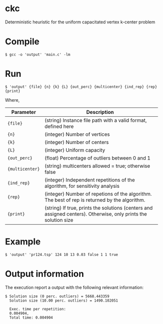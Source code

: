 # ckc
Deterministic heuristic for the uniform capacitated vertex k-center problem

# Compile

```
$ gcc -o 'output' 'main.c' -lm

```

# Run

```
$ 'output' {file} {n} {k} {L} {out_perc} {multicenter} {ind_rep} {rep} {print}
```

Where,

|  Parameter |                                          Description                                          |
|----------|---------------------------------------------------------------------------------------------|
| `{file}` | (string) Instance file path with a valid format, defined here                                    |
| `{n}`    | (integer) Number of vertices  |
| `{k}`    | (integer) Number of centers   |
| `{L}`    | (integer) Uniform capacity    |
| `{out_perc}` | (float) Percentage of outliers between 0 and 1  |
| `{multicenter}` | (string) multicenters allowed = true; otherwise false  |
| `{ind_rep}`    | (integer) Independent repetitions of the algorithm, for sensitivity analysis |
| `{rep}`    | (integer) Number of repetions of the algorithm. The best of rep is returned by the algorithm. |
| `{print}`    | (string) If true, prints the solutions (centers and assigned centers). Otherwise, only prints the solution size |

# Example
```
$ 'output' 'pr124.tsp' 124 10 13 0.03 false 1 1 true
```

# Output information
The execution report a output with the following relevant information:

```
$ Solution size (0 perc. outliers) = 5668.443359
  Solution size (10.00 perc. outliers) = 1490.102051
  
  Exec. time per repetition:
  0.004904,
  Total time: 0.004904
```

